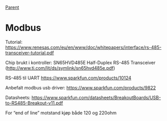 [Parent](../Readme.md)

# Modbus

Tutorial:
<https://www.renesas.com/eu/en/www/doc/whitepapers/interface/rs-485-transceiver-tutorial.pdf>

Chip brukt i kontroller:
SN65HVD485E Half-Duplex RS-485 Transceiver (<http://www.ti.com/lit/ds/symlink/sn65hvd485e.pdf>)

RS-485 til UART
<https://www.sparkfun.com/products/10124>

Anbefalt modbus usb driver:
<https://www.sparkfun.com/products/9822>

Datasheets:
<https://www.sparkfun.com/datasheets/BreakoutBoards/USB-to-RS485-Breakout-v11.pdf>

For “end of line” motstand kjøp både 120 og 220ohm
